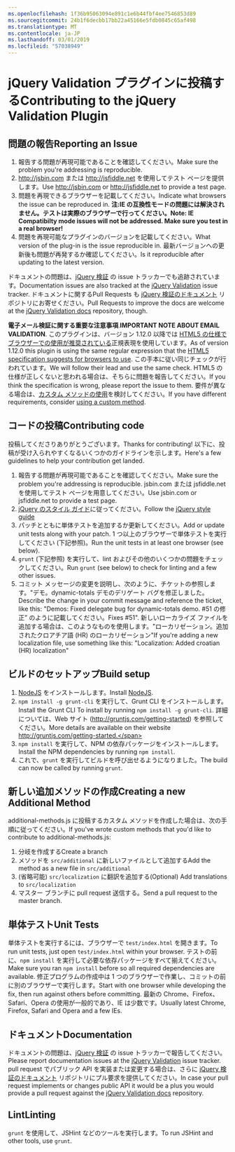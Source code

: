 ```yaml
---
ms.openlocfilehash: 1f36b95063094e891c1e6b44fbf4ee7546853d89
ms.sourcegitcommit: 24b1f6decbb17bb22a45166e5fdb0845c65af498
ms.translationtype: MT
ms.contentlocale: ja-JP
ms.lasthandoff: 03/01/2019
ms.locfileid: "57038949"
---
```

# <a name="contributing-to-the-jquery-validation-plugin"></a><span data-ttu-id="e79a5-101">jQuery Validation プラグインに投稿する</span><span class="sxs-lookup"><span data-stu-id="e79a5-101">Contributing to the jQuery Validation Plugin</span></span>

## <a name="reporting-an-issue"></a><span data-ttu-id="e79a5-102">問題の報告</span><span class="sxs-lookup"><span data-stu-id="e79a5-102">Reporting an Issue</span></span>

1. <span data-ttu-id="e79a5-103">報告する問題が再現可能であることを確認してください。</span><span class="sxs-lookup"><span data-stu-id="e79a5-103">Make sure the problem you're addressing is reproducible.</span></span>
2. <span data-ttu-id="e79a5-104">http://jsbin.com または http://jsfiddle.net を使用してテスト ページを提供します。</span><span class="sxs-lookup"><span data-stu-id="e79a5-104">Use http://jsbin.com or http://jsfiddle.net to provide a test page.</span></span>
3. <span data-ttu-id="e79a5-105">問題を再現できるブラウザーを記載してください。</span><span class="sxs-lookup"><span data-stu-id="e79a5-105">Indicate what browsers the issue can be reproduced in.</span></span> <span data-ttu-id="e79a5-106">**注:IE の互換性モードの問題には解決されません。テストは実際のブラウザーで行ってください。**</span><span class="sxs-lookup"><span data-stu-id="e79a5-106">**Note: IE Compatibilty mode issues will not be addressed. Make sure you test in a real browser!**</span></span>
4. <span data-ttu-id="e79a5-107">問題を再現可能なプラグインのバージョンを記載してください。</span><span class="sxs-lookup"><span data-stu-id="e79a5-107">What version of the plug-in is the issue reproducible in.</span></span> <span data-ttu-id="e79a5-108">最新バージョンへの更新後も問題が再発するか確認してください。</span><span class="sxs-lookup"><span data-stu-id="e79a5-108">Is it reproducible after updating to the latest version.</span></span>

<span data-ttu-id="e79a5-109">ドキュメントの問題は、[jQuery 検証](https://github.com/jzaefferer/jquery-validation/issues) の issue トラッカーでも追跡されています。</span><span class="sxs-lookup"><span data-stu-id="e79a5-109">Documentation issues are also tracked at the [jQuery Validation](https://github.com/jzaefferer/jquery-validation/issues) issue tracker.</span></span>
<span data-ttu-id="e79a5-110">ドキュメントに関するPull Requests も [jQuery 検証のドキュメント](https://github.com/jzaefferer/validation-content) リポジトリにお寄せください。</span><span class="sxs-lookup"><span data-stu-id="e79a5-110">Pull Requests to improve the docs are welcome at the [jQuery Validation docs](https://github.com/jzaefferer/validation-content) repository, though.</span></span>

<span data-ttu-id="e79a5-111">**電子メール検証に関する重要な注意事項**.</span><span class="sxs-lookup"><span data-stu-id="e79a5-111">**IMPORTANT NOTE ABOUT EMAIL VALIDATION**.</span></span> <span data-ttu-id="e79a5-112">このプラグインは、バージョン 1.12.0 以降では [HTML5 の仕様でブラウザーでの使用が推奨されている](https://html.spec.whatwg.org/multipage/forms.html#valid-e-mail-address)正規表現を使用しています。</span><span class="sxs-lookup"><span data-stu-id="e79a5-112">As of version 1.12.0 this plugin is using the same regular expression that the [HTML5 specification suggests for browsers to use](https://html.spec.whatwg.org/multipage/forms.html#valid-e-mail-address).</span></span> <span data-ttu-id="e79a5-113">この手本に従い同じチェックが行われています。</span><span class="sxs-lookup"><span data-stu-id="e79a5-113">We will follow their lead and use the same check.</span></span> <span data-ttu-id="e79a5-114">HTML5 の仕様が正しくないと思われる場合は、そちらに問題を報告してください。</span><span class="sxs-lookup"><span data-stu-id="e79a5-114">If you think the specification is wrong, please report the issue to them.</span></span> <span data-ttu-id="e79a5-115">要件が異なる場合は、[カスタム メソッドの使用](http://jqueryvalidation.org/jQuery.validator.addMethod/)を検討してください。</span><span class="sxs-lookup"><span data-stu-id="e79a5-115">If you have different requirements, consider [using a custom method](http://jqueryvalidation.org/jQuery.validator.addMethod/).</span></span>

## <a name="contributing-code"></a><span data-ttu-id="e79a5-116">コードの投稿</span><span class="sxs-lookup"><span data-stu-id="e79a5-116">Contributing code</span></span>

<span data-ttu-id="e79a5-117">投稿してくださりありがとうございます。</span><span class="sxs-lookup"><span data-stu-id="e79a5-117">Thanks for contributing!</span></span> <span data-ttu-id="e79a5-118">以下に、投稿が受け入られやすくなるいくつかのガイドラインを示します。</span><span class="sxs-lookup"><span data-stu-id="e79a5-118">Here's a few guidelines to help your contribution get landed.</span></span>

1. <span data-ttu-id="e79a5-119">報告する問題が再現可能であることを確認してください。</span><span class="sxs-lookup"><span data-stu-id="e79a5-119">Make sure the problem you're addressing is reproducible.</span></span> <span data-ttu-id="e79a5-120">jsbin.com または jsfiddle.net を使用してテスト ページを用意してください。</span><span class="sxs-lookup"><span data-stu-id="e79a5-120">Use jsbin.com or jsfiddle.net to provide a test page.</span></span>
2. <span data-ttu-id="e79a5-121">[jQuery のスタイル ガイド](http://contribute.jquery.com/style-guides/js)に従ってください。</span><span class="sxs-lookup"><span data-stu-id="e79a5-121">Follow the [jQuery style guide](http://contribute.jquery.com/style-guides/js)</span></span>
3. <span data-ttu-id="e79a5-122">パッチとともに単体テストを追加するか更新してください。</span><span class="sxs-lookup"><span data-stu-id="e79a5-122">Add or update unit tests along with your patch.</span></span> <span data-ttu-id="e79a5-123">1 つ以上のブラウザーで単体テストを実行してください (下記参照)。</span><span class="sxs-lookup"><span data-stu-id="e79a5-123">Run the unit tests in at least one browser (see below).</span></span>
4. <span data-ttu-id="e79a5-124">`grunt` (下記参照) を実行して、lint およびその他のいくつかの問題をチェックしてください。</span><span class="sxs-lookup"><span data-stu-id="e79a5-124">Run `grunt` (see below) to check for linting and a few other issues.</span></span>
5. <span data-ttu-id="e79a5-125">コミット メッセージの変更を説明し、次のように、チケットの参照します。"デモ。dynamic-totals デモのデリゲート バグを修正しました。</span><span class="sxs-lookup"><span data-stu-id="e79a5-125">Describe the change in your commit message and reference the ticket, like this: "Demos: Fixed delegate bug for dynamic-totals demo.</span></span> <span data-ttu-id="e79a5-126">#51 の修正” のように記載してください。</span><span class="sxs-lookup"><span data-stu-id="e79a5-126">Fixes #51".</span></span> <span data-ttu-id="e79a5-127">新しいローカライズ ファイルを追加する場合は、このようなものを使用します。"ローカリゼーション。追加されたクロアチア語 (HR) のローカリゼーション"</span><span class="sxs-lookup"><span data-stu-id="e79a5-127">If you're adding a new localization file, use something like this: "Localization: Added croatian (HR) localization"</span></span>

## <a name="build-setup"></a><span data-ttu-id="e79a5-128">ビルドのセットアップ</span><span class="sxs-lookup"><span data-stu-id="e79a5-128">Build setup</span></span>

1. <span data-ttu-id="e79a5-129">[NodeJS](http://nodejs.org) をインストールします。</span><span class="sxs-lookup"><span data-stu-id="e79a5-129">Install [NodeJS](http://nodejs.org).</span></span>
2. <span data-ttu-id="e79a5-130">`npm install -g grunt-cli` を実行して、Grunt CLI をインストールします。</span><span class="sxs-lookup"><span data-stu-id="e79a5-130">Install the Grunt CLI To install by running `npm install -g grunt-cli`.</span></span> <span data-ttu-id="e79a5-131">詳細については、Web サイト (http://gruntjs.com/getting-started) を参照してください。</span><span class="sxs-lookup"><span data-stu-id="e79a5-131">More details are available on their website http://gruntjs.com/getting-started.</span></span>
3. <span data-ttu-id="e79a5-132">`npm install` を実行して、NPM の依存パッケージをインストールします。</span><span class="sxs-lookup"><span data-stu-id="e79a5-132">Install the NPM dependencies by running `npm install`.</span></span>
4. <span data-ttu-id="e79a5-133">これで、`grunt` を実行してビルドを呼び出せるようになりました。</span><span class="sxs-lookup"><span data-stu-id="e79a5-133">The build can now be called by running `grunt`.</span></span>

## <a name="creating-a-new-additional-method"></a><span data-ttu-id="e79a5-134">新しい追加メソッドの作成</span><span class="sxs-lookup"><span data-stu-id="e79a5-134">Creating a new Additional Method</span></span>

<span data-ttu-id="e79a5-135">additional-methods.js に投稿するカスタム メソッドを作成した場合は、次の手順に従ってください。</span><span class="sxs-lookup"><span data-stu-id="e79a5-135">If you've wrote custom methods that you'd like to contribute to additional-methods.js:</span></span>

1. <span data-ttu-id="e79a5-136">分岐を作成する</span><span class="sxs-lookup"><span data-stu-id="e79a5-136">Create a branch</span></span>
2. <span data-ttu-id="e79a5-137">メソッドを `src/additional` に新しいファイルとして追加する</span><span class="sxs-lookup"><span data-stu-id="e79a5-137">Add the method as a new file in `src/additional`</span></span>
3. <span data-ttu-id="e79a5-138">(省略可能) `src/localization` に翻訳を追加する</span><span class="sxs-lookup"><span data-stu-id="e79a5-138">(Optional) Add translations to `src/localization`</span></span>
4. <span data-ttu-id="e79a5-139">マスター ブランチに pull request 送信する。</span><span class="sxs-lookup"><span data-stu-id="e79a5-139">Send a pull request to the master branch.</span></span>

## <a name="unit-tests"></a><span data-ttu-id="e79a5-140">単体テスト</span><span class="sxs-lookup"><span data-stu-id="e79a5-140">Unit Tests</span></span>

<span data-ttu-id="e79a5-141">単体テストを実行するには、ブラウザーで `test/index.html` を開きます。</span><span class="sxs-lookup"><span data-stu-id="e79a5-141">To run unit tests, just open `test/index.html` within your browser.</span></span> <span data-ttu-id="e79a5-142">テストの前に、`npm install` を実行して必要な依存パッケージをすべて揃えてください。</span><span class="sxs-lookup"><span data-stu-id="e79a5-142">Make sure you ran `npm install` before so all required dependencies are available.</span></span>
<span data-ttu-id="e79a5-143">修正プログラムの作成中は 1 つのブラウザーで作業し、コミットの前に別のブラウザーで実行します。</span><span class="sxs-lookup"><span data-stu-id="e79a5-143">Start with one browser while developing the fix, then run against others before committing.</span></span> <span data-ttu-id="e79a5-144">最新の Chrome、Firefox、Safari、Opera の使用が一般的であり、IE は少数です。</span><span class="sxs-lookup"><span data-stu-id="e79a5-144">Usually latest Chrome, Firefox, Safari and Opera and a few IEs.</span></span>

## <a name="documentation"></a><span data-ttu-id="e79a5-145">ドキュメント</span><span class="sxs-lookup"><span data-stu-id="e79a5-145">Documentation</span></span>

<span data-ttu-id="e79a5-146">ドキュメントの問題は、[jQuery 検証](https://github.com/jzaefferer/jquery-validation/issues) の issue トラッカーで報告してください。</span><span class="sxs-lookup"><span data-stu-id="e79a5-146">Please report documentation issues at the [jQuery Validation](https://github.com/jzaefferer/jquery-validation/issues) issue tracker.</span></span>
<span data-ttu-id="e79a5-147">pull request でパブリック API を実装または変更する場合は、さらに [jQuery 検証のドキュメント](https://github.com/jzaefferer/validation-content) リポジトリにプル要求を提供してください。</span><span class="sxs-lookup"><span data-stu-id="e79a5-147">In case your pull request implements or changes public API it would be a plus you would provide a pull request against the [jQuery Validation docs](https://github.com/jzaefferer/validation-content) repository.</span></span>

## <a name="linting"></a><span data-ttu-id="e79a5-148">Lint</span><span class="sxs-lookup"><span data-stu-id="e79a5-148">Linting</span></span>

<span data-ttu-id="e79a5-149">`grunt` を使用して、JSHint などのツールを実行します。</span><span class="sxs-lookup"><span data-stu-id="e79a5-149">To run JSHint and other tools, use `grunt`.</span></span>

